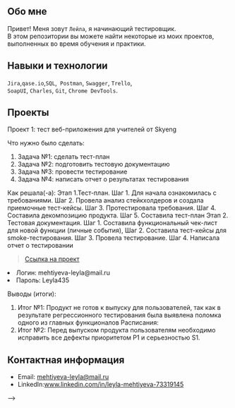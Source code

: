 
## Обо мне 

Привет! Меня зовут ``Лейла``, я начинающий тестировщик. <br>
В этом репозитории вы можете найти некоторые из моих проектов, выполненных во время обучения и практики.
<br>

## Навыки и технологии
``Jira``,``qase.io``,``SQL``,`` Postman``, ``Swagger``, ``Trello``, <br>
``SoapUI``, ``Charles``, ``Git``, ``Chrome DevTools``.




## Проекты

<p> Проект 1: тест веб-приложения для учителей от Skyeng</p>
<p>Что нужно было сделать:<p>
<ol>
  <li>Задача №1: сделать тест-план</li>
  <li>Задача №2: подготовить тестовую документацию</li>
  <li>Задача №3: провести тестирование</li>
  <li>Задача №4: написать отчет о результатах тестирования</li>
</ol>

<p>Как решала(-а): 
  Этап 1.Тест-план.
  Шаг 1. Для начала ознакомилась с требованиями.
  Шаг 2. Провела анализ стейкхолдеров и создала приемочные тест-кейсы.
  Шаг 3. Протестировала требования.
  Шаг 4. Составила декомпозицию продукта.
  Шаг 5. Составила тест-план
  Этап 2. Тестовая документация.
  Шаг 1. Составила функциональный чек-лист для новой функции (личные события),
  Шаг 2. Составила тест-кейсы для smoke-тестирования.
  Шаг 3. Провела тестирование.
  Шаг 4. Написала отчет о тестировании<p>
  
>  <a href= https://leylam435.atlassian.net/wiki/spaces/~637e2fe1213a315af346d986/pages/1638401/1>Ссылка на проект</a>

<li>Логин: mehtiyeva-leyla@mail.ru</li>
<li>Пароль: Leyla435</li>
 


 
 <p>Выводы (итоги):<p>
<ol>
  <li>Итог №1: Продукт не готов к выпуску для пользователей, так как в результате регрессионного тестирования была выявлена поломка одного из главных функционалов Расписания:</li>
  <li>Итог №2: Перед выпуском продукта пользователям необходимо исправить все дефекты  приоритетом Р1 и серьезностью S1.</li>
</ol>



## Контактная информация
- Email: mehtiyeva-leyla@mail.ru
- LinkedIn:www.linkedin.com/in/leyla-mehtiyeva-73319145



-->
